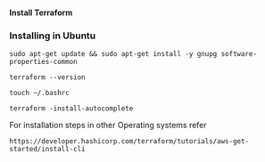 #### Install Terraform

### Installing in Ubuntu

```
sudo apt-get update && sudo apt-get install -y gnupg software-properties-common

terraform --version

touch ~/.bashrc

terraform -install-autocomplete

```
For installation steps in other Operating systems refer

```
https://developer.hashicorp.com/terraform/tutorials/aws-get-started/install-cli
```